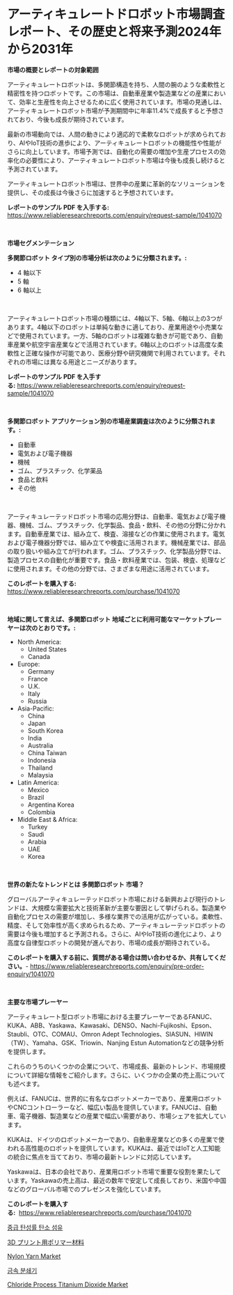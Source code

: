 <p><h1>アーティキュレートドロボット市場調査レポート、その歴史と将来予測2024年から2031年</h1></p><p><strong>市場の概要とレポートの対象範囲</strong></p>
<p><p>アーティキュレートロボットは、多関節構造を持ち、人間の腕のような柔軟性と精密性を持つロボットです。この市場は、自動車産業や製造業などの産業において、効率と生産性を向上させるために広く使用されています。市場の見通しは、アーティキュレートロボット市場が予測期間中に年率11.4%で成長すると予想されており、今後も成長が期待されています。</p><p>最新の市場動向では、人間の動きにより適応的で柔軟なロボットが求められており、AIやIoT技術の進歩により、アーティキュレートロボットの機能性や性能がさらに向上しています。市場予測では、自動化の需要の増加や生産プロセスの効率化の必要性により、アーティキュレートロボット市場は今後も成長し続けると予測されています。</p><p>アーティキュレートロボット市場は、世界中の産業に革新的なソリューションを提供し、その成長は今後さらに加速すると予想されています。</p></p>
<p><strong>レポートのサンプル PDF を入手する:</strong> <a href="https://www.reliableresearchreports.com/enquiry/request-sample/1041070">https://www.reliableresearchreports.com/enquiry/request-sample/1041070</a></p>
<p>&nbsp;</p>
<p><strong>市場セグメンテーション</strong></p>
<p><strong>多関節ロボット タイプ別の市場分析は次のように分類されます。:</strong></p>
<p><ul><li>4 軸以下</li><li>5 軸</li><li>6 軸以上</li></ul></p>
<p>&nbsp;</p>
<p><p>アーティキュレートロボット市場の種類には、4軸以下、5軸、6軸以上の3つがあります。4軸以下のロボットは単純な動きに適しており、産業用途や小売業などで使用されています。一方、5軸のロボットは複雑な動きが可能であり、自動車産業や航空宇宙産業などで活用されています。6軸以上のロボットは高度な柔軟性と正確な操作が可能であり、医療分野や研究機関で利用されています。それぞれの市場には異なる用途とニーズがあります。</p></p>
<p><strong>レポートのサンプル PDF を入手する:</strong>&nbsp;<a href="https://www.reliableresearchreports.com/enquiry/request-sample/1041070">https://www.reliableresearchreports.com/enquiry/request-sample/1041070</a></p>
<p>&nbsp;</p>
<p><strong> 多関節ロボット アプリケーション別の市場産業調査は次のように分類されます。:</strong></p>
<p><ul><li>自動車</li><li>電気および電子機器</li><li>機械</li><li>ゴム、プラスチック、化学薬品</li><li>食品と飲料</li><li>その他</li></ul></p>
<p>&nbsp;</p>
<p><p>アーティキュレーテッドロボット市場の応用分野は、自動車、電気および電子機器、機械、ゴム、プラスチック、化学製品、食品・飲料、その他の分野に分かれます。自動車産業では、組み立て、検査、溶接などの作業に使用されます。電気および電子機器分野では、組み立てや検査に活用されます。機械産業では、部品の取り扱いや組み立てが行われます。ゴム、プラスチック、化学製品分野では、製造プロセスの自動化が重要です。食品・飲料産業では、包装、検査、処理などに使用されます。その他の分野では、さまざまな用途に活用されています。</p></p>
<p><strong>このレポートを購入する:</strong>&nbsp; <a href="https://www.reliableresearchreports.com/purchase/1041070">https://www.reliableresearchreports.com/purchase/1041070</a></p>
<p>&nbsp;</p>
<p><strong>地域に関して言えば、多関節ロボット 地域ごとに利用可能なマーケットプレーヤーは次のとおりです。:</strong></p>
<p><ul>
    <li>
        North America:
        <ul>
            <li>United States</li>
            <li>Canada</li>
        </ul>
    </li>
    <li>
        Europe:
        <ul>
            <li>Germany</li>
            <li>France</li>
            <li>U.K.</li>
            <li>Italy</li>
            <li>Russia</li>
        </ul>
    </li>
    <li>
        Asia-Pacific:
        <ul>
            <li>China</li>
            <li>Japan</li>
            <li>South Korea</li>
            <li>India</li>
            <li>Australia</li>
            <li>China Taiwan</li>
            <li>Indonesia</li>
            <li>Thailand</li>
            <li>Malaysia</li>
        </ul>
    </li>
    <li>
        Latin America:
        <ul>
            <li>Mexico</li>
            <li>Brazil</li>
            <li>Argentina Korea</li>
            <li>Colombia</li>
        </ul>
    </li>
    <li>
        Middle East & Africa:
        <ul>
            <li>Turkey</li>
            <li>Saudi</li>
            <li>Arabia</li>
            <li>UAE</li>
            <li>Korea</li>
        </ul>
    </li>
    </ul></p>
<p>&nbsp;</p>
<p><strong>世界の新たなトレンドとは 多関節ロボット 市場？</strong></p>
<p><p>グローバルアーティキュレーテッドロボット市場における新興および現行のトレンドは、大規模な需要拡大と技術革新が主要な要因として挙げられる。製造業や自動化プロセスの需要が増加し、多様な業界での活用が広がっている。柔軟性、精度、そして効率性が高く求められるため、アーティキュレーテッドロボットの需要は今後も増加すると予測される。さらに、AIやIoT技術の進化により、より高度な自律型ロボットの開発が進んでおり、市場の成長が期待されている。</p></p>
<p><strong>このレポートを購入する前に、質問がある場合は問い合わせるか、共有してください。</strong>- <a href="https://www.reliableresearchreports.com/enquiry/pre-order-enquiry/1041070">https://www.reliableresearchreports.com/enquiry/pre-order-enquiry/1041070</a></p>
<p>&nbsp;</p>
<p><strong>主要な市場プレーヤー</strong></p>
<p><p>アーティキュレート型ロボット市場における主要プレーヤーであるFANUC、KUKA、ABB、Yaskawa、Kawasaki、DENSO、Nachi-Fujikoshi、Epson、Staubli、OTC、COMAU、Omron Adept Technologies、SIASUN、HIWIN（TW）、Yamaha、GSK、Triowin、Nanjing Estun Automationなどの競争分析を提供します。 </p><p>これらのうちのいくつかの企業について、市場成長、最新のトレンド、市場規模について詳細な情報をご紹介します。さらに、いくつかの企業の売上高についても述べます。</p><p>例えば、FANUCは、世界的に有名なロボットメーカーであり、産業用ロボットやCNCコントローラーなど、幅広い製品を提供しています。FANUCは、自動車、電子機器、製造業などの産業で幅広い需要があり、市場シェアを拡大しています。</p><p>KUKAは、ドイツのロボットメーカーであり、自動車産業などの多くの産業で使われる高性能のロボットを提供しています。KUKAは、最近ではIoTと人工知能の統合に焦点を当てており、市場の最新トレンドに対応しています。</p><p>Yaskawaは、日本の会社であり、産業用ロボット市場で重要な役割を果たしています。Yaskawaの売上高は、最近の数年で安定して成長しており、米国や中国などのグローバル市場でのプレゼンスを強化しています。</p></p>
<p><strong>このレポートを購入する:</strong>&nbsp;&nbsp;<a href="https://www.reliableresearchreports.com/purchase/1041070">https://www.reliableresearchreports.com/purchase/1041070</a></p>
<p><p><a href="https://github.com/sougarounis/Market-Research-Report-List-2/blob/main/5513304189546.md">중급 탄성률 탄소 섬유</a></p><p><a href="https://github.com/oqoeusbvpadwjs08/Market-Research-Report-List-1/blob/main/6453541189721.md">3D プリント用ポリマー材料</a></p><p><a href="https://github.com/RichRobinson5/Market-Research-Report-List-4/blob/main/nylon-yarn-market.md">Nylon Yarn Market</a></p><p><a href="https://github.com/vs2869dizt0/Market-Research-Report-List-1/blob/main/2311877189547.md">금속 분쇄기</a></p><p><a href="https://frill-swim-3cd.notion.site/Global-Chloride-Process-Titanium-Dioxide-Market-by-Types-Applications-and-Major-Players-with-Regi-9a7db000942a46a389219baf44b5c157">Chloride Process Titanium Dioxide Market</a></p></p>